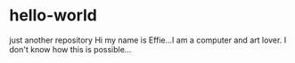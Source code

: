 # hello-world
just another repository
Hi my name is Effie...I am a computer and art lover. I don't know how this is possible...
